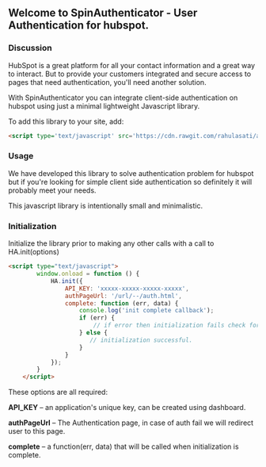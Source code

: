 ## Welcome to SpinAuthenticator - User Authentication for hubspot.

### Discussion

HubSpot is a great platform for all your contact information and a great way to interact. But to provide your customers integrated and secure access to pages that need authentication, you'll need another solution.

With SpinAuthenticator you can integrate client-side authentication on hubspot using just a minimal lightweight Javascript library.<br>

To add this library to your site, add:

```markdown
<script type='text/javascript' src='https://cdn.rawgit.com/rahulasati/auth/master/js/1.0.0/main.js'></script>
```

### Usage

We have developed this library to solve authentication problem for hubspot but if you're looking for simple client side authentication so definitely it will probably meet your needs.

This javascript library is intentionally small and minimalistic.

### Initialization

Initialize the library prior to making any other calls with a call to HA.init(options)

```markdown
<script type="text/javascript">
        window.onload = function () {
            HA.init({
                API_KEY: 'xxxxx-xxxxx-xxxxx-xxxxx',
                authPageUrl: '/url/--/auth.html',
                complete: function (err, data) {
                    console.log('init complete callback');
                    if (err) {
                        // if error then initialization fails check for error message
                    } else {
                       // initialization successful.
                    }
                }
            });
        }
    </script>
```
These options are all required:

**API_KEY** – an application's unique key, can be created using dashboard.<br>

**authPageUrl** – The Authentication page, in case of auth fail we will redirect user to this page.<br>

**complete** – a function(err, data) that will be called when initialization is complete.<br>
